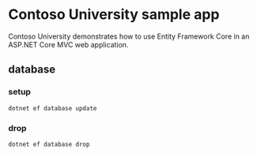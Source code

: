 # Contoso University sample app

Contoso University demonstrates how to use Entity Framework Core in an
ASP.NET Core MVC web application.

## database

### setup

`dotnet ef database update`

### drop

`dotnet ef database drop`